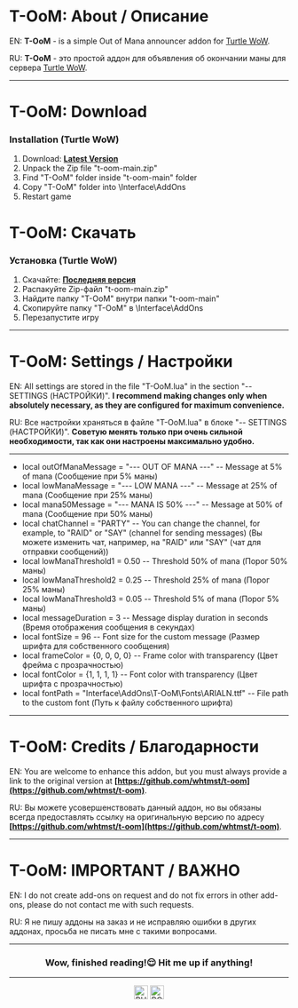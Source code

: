 # T-OoM: About / Описание

EN: **T-OoM** - is a simple Out of Mana announcer addon for [Turtle WoW](https://turtle-wow.org/#/home).

RU: **T-OoM** - это простой аддон для объявления об окончании маны для сервера [Turtle WoW](https://turtle-wow.org/#/home).

---

# T-OoM: Download
### Installation (Turtle WoW)
1. Download: **[Latest Version](https://github.com/whtmst/t-oom/archive/master.zip)**
2. Unpack the Zip file "t-oom-main.zip"
3. Find "T-OoM" folder inside "t-oom-main" folder
4. Copy "T-OoM" folder into \Interface\AddOns
5. Restart game

# T-OoM: Скачать
### Установка (Turtle WoW)
1. Скачайте: **[Последняя версия](https://github.com/whtmst/t-oom/archive/master.zip)**
2. Распакуйте Zip-файл "t-oom-main.zip"
3. Найдите папку "T-OoM" внутри папки "t-oom-main"
4. Скопируйте папку "T-OoM" в \Interface\AddOns
5. Перезапустите игру

---

# T-OoM: Settings / Настройки

EN: All settings are stored in the file "T-OoM.lua" in the section "-- SETTINGS (НАСТРОЙКИ)". **I recommend making changes only when absolutely necessary, as they are configured for maximum convenience.**

RU: Все настройки храняться в файле "T-OoM.lua" в блоке "-- SETTINGS (НАСТРОЙКИ)". **Советую менять только при очень сильной необходимости, так как они настроены максимально удобно.**

---

* local outOfManaMessage = "--- OUT OF MANA ---"  -- Message at 5% of mana (Сообщение при 5% маны)
* local lowManaMessage = "--- LOW MANA ---"  -- Message at 25% of mana (Сообщение при 25% маны)
* local mana50Message = "--- MANA IS 50% ---"  -- Message at 50% of mana (Сообщение при 50% маны)
* local chatChannel = "PARTY"  -- You can change the channel, for example, to "RAID" or "SAY" (channel for sending messages) (Вы можете изменить чат, например, на "RAID" или "SAY" (чат для отправки сообщений))
* local lowManaThreshold1 = 0.50 -- Threshold 50% of mana (Порог 50% маны)
* local lowManaThreshold2 = 0.25 -- Threshold 25% of mana (Порог 25% маны)
* local lowManaThreshold3 = 0.05 -- Threshold 5% of mana (Порог 5% маны)
* local messageDuration = 3  -- Message display duration in seconds (Время отображения сообщения в секундах)
* local fontSize = 96  -- Font size for the custom message (Размер шрифта для собственного сообщения)
* local frameColor = {0, 0, 0, 0}  -- Frame color with transparency (Цвет фрейма с прозрачностью)
* local fontColor = {1, 1, 1, 1}  -- Font color with transparency (Цвет шрифта с прозрачностью)
* local fontPath = "Interface\\AddOns\\T-OoM\\Fonts\\ARIALN.ttf"  -- File path to the custom font (Путь к файлу собственного шрифта)

---

# T-OoM: Credits / Благодарности

EN: You are welcome to enhance this addon, but you must always provide a link to the original version at **[https://github.com/whtmst/t-oom](https://github.com/whtmst/t-oom)**.

RU: Вы можете усовершенствовать данный аддон, но вы обязаны всегда предоставлять ссылку на оригинальную версию по адресу **[https://github.com/whtmst/t-oom](https://github.com/whtmst/t-oom)**.

---

# T-OoM: IMPORTANT / ВАЖНО

EN: I do not create add-ons on request and do not fix errors in other add-ons, please do not contact me with such requests.

RU: Я не пишу аддоны на заказ и не исправляю ошибки в других аддонах, просьба не писать мне с такими вопросами.

---

<h3 align="center">Wow, finished reading!😌 Hit me up if anything!</h3>

---
<p align="center">
    <a href="https://www.donationalerts.com/r/whtmst"><img src="https://img.shields.io/static/v1?logo=BUY-ME-A-COFFEE&label=&labelColor=131313&logoColor=FFFFFF&logoWidth=20&message=BUY ME A COFFEE&color=FFDD00&style=flat-square" alt="BUY ME A COFFEE" height="25"></a>
    <a href="https://boosty.to/whtmst"><img src="https://img.shields.io/static/v1?logo=COFFEESCRIPT&label=&labelColor=131313&logoColor=FFFFFF&logoWidth=20&message=BOOSTY&color=6C71D3&style=flat-square" alt="BOOSTY" height="25"></a>
</p>

